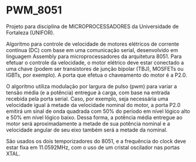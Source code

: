 # PWM_8051

Projeto para disciplina de MICROPROCESSADORES da Universidade de Fortaleza (UNIFOR).

Algoritmo para controle de velocidade de motores elétricos de corrente contínua (DC) com base em uma comunicação serial, desenvolvido em linguagem Assembly para microprocessadores da arquitetura 8051. Para efetuar o controle da velocidade, o motor elétrico deve estar conectado a uma chave (podem ser transistores de junção bipolar (TBJ), MOSFETs ou IGBTs, por exemplo). A porta que efetua o chaveamento do motor é a P2.0. 

O algoritmo utiliza modulação por largura de pulso (pwm) para variar a tensão média (e a potência) entregue à carga, com base na entrada recebida pela porta serial. Caso, por exemplo, seja necessária uma velocidade igual à metade da velocidade nominal do motor, a porta P2.0 emitirá um sinal de onda quadrada com 50% do período em nível lógico alto e 50% em nível lógico baixo. Dessa forma, a potência média entregue ao motor será aproximadamente a metade de sua potência nominal e a velocidade angular de seu eixo também será a metade da nominal.

São usados os dois temporizadores do 8051, e a frequência do clock deve estar fixa em 11.0592MHz, com o uso de um cristal oscilador nas portas XTAL.
